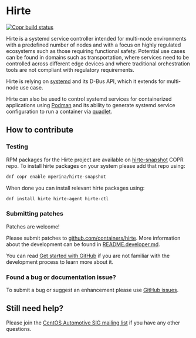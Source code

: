 # Hirte

[![Copr build status](https://copr.fedorainfracloud.org/coprs/mperina/hirte-snapshot/package/hirte/status_image/last_build.png)](https://copr.fedorainfracloud.org/coprs/mperina/hirte-snapshot/package/hirte/)

Hirte is a systemd service controller intended for multi-node environments with
a predefined number of nodes and with a focus on highly regulated ecosystems
such as those requiring functional safety.
Potential use cases can be found in domains such as transportation, where
services need to be controlled across different edge devices and where
traditional orchestration tools are not compliant with regulatory requirements.

Hirte is relying on [systemd](https://github.com/systemd/systemd) and its D-Bus
API, which it extends for multi-node use case.

Hirte can also be used to control systemd services for containerized applications
using [Podman](https://github.com/containers/podman/) and its ability
to generate systemd service configuration to run a container via
[quadlet](https://www.redhat.com/sysadmin/quadlet-podman).

## How to contribute

### Testing

RPM packages for the Hirte project are available on
[hirte-snapshot](https://copr.fedorainfracloud.org/coprs/mperina/hirte-snapshot/)
COPR repo. To install hirte packages on your system please add that repo using:

```bash
dnf copr enable mperina/hirte-snapshot
```

When done you can install relevant hirte packages using:

```bash
dnf install hirte hirte-agent hirte-ctl
```

### Submitting patches

Patches are welcome!

Please submit patches to [github.com/containers/hirte](https://github.com/containers/hirte).
More information about the development can be found in [README.developer.md](README.developer.md).

You can read [Get started with GitHub](https://docs.github.com/en/get-started)
if you are not familiar with the development process to learn more about it.

### Found a bug or documentation issue?

To submit a bug or suggest an enhancement please use [GitHub issues](https://github.com/containers/hirte/issues).

## Still need help?

Please join the [CentOS Automotive SIG mailing list](https://lists.centos.org/mailman/listinfo/centos-automotive-sig/)
if you have any other questions.

